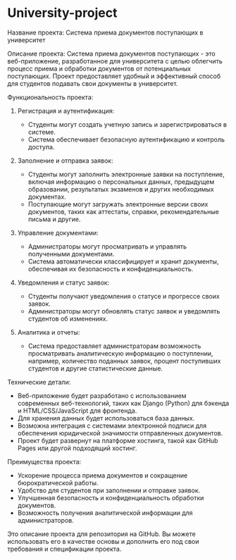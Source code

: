 # University-project
Название проекта: Система приема документов поступающих в университет


Описание проекта:
Система приема документов поступающих - это веб-приложение, разработанное для университета с целью облегчить процесс приема и обработки документов от потенциальных поступающих. Проект предоставляет удобный и эффективный способ для студентов подавать свои документы в университет.

Функциональность проекта:
1. Регистрация и аутентификация:
   - Студенты могут создать учетную запись и зарегистрироваться в системе.
   - Система обеспечивает безопасную аутентификацию и контроль доступа.

2. Заполнение и отправка заявок:
   - Студенты могут заполнить электронные заявки на поступление, включая информацию о персональных данных, предыдущем образовании, результатых экзаменов и других необходимых документах.
   - Поступающие могут загружать электронные версии своих документов, таких как аттестаты, справки, рекомендательные письма и другие.

3. Управление документами:
   - Администраторы могут просматривать и управлять полученными документами.
   - Система автоматически классифицирует и хранит документы, обеспечивая их безопасность и конфиденциальность.

4. Уведомления и статус заявок:
   - Студенты получают уведомления о статусе и прогрессе своих заявок.
   - Администраторы могут обновлять статус заявок и уведомлять студентов об изменениях.

5. Аналитика и отчеты:
   - Система предоставляет администраторам возможность просматривать аналитическую информацию о поступлении, например, количество поданных заявок, процент поступивших студентов и другие статистические данные.

Технические детали:
- Веб-приложение будет разработано с использованием современных веб-технологий, таких как Django (Python) для бэкенда и HTML/CSS/JavaScript для фронтенда.
- Для хранения данных будет использоваться база данных.
- Возможна интеграция с системами электронной подписи для обеспечения юридической значимости отправленных документов.
- Проект будет развернут на платформе хостинга, такой как GitHub Pages или другой подходящий хостинг.

Преимущества проекта:
- Ускорение процесса приема документов и сокращение бюрократической работы.
- Удобство для студентов при заполнении и отправке заявок.
- Улучшенная безопасность и конфиденциальность обработки документов.
- Возможность получения аналитической информации для администраторов.

Это описание проекта для репозитория на GitHub. Вы можете использовать его в качестве основы и дополнить его под свои требования и спецификации проекта.
